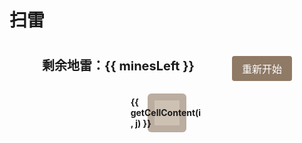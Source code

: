 # 扫雷

<script setup>
import { onMounted, ref } from 'vue'

const GRID_SIZE = 10
const MINES_COUNT = 10

const board = ref([])
const revealed = ref([])
const flagged = ref([])
const gameOver = ref(false)
const won = ref(false)
const minesLeft = ref(MINES_COUNT)

function init() {
  initBoard()
  placeMines()
  calculateNumbers()
  initRevealed()
  initFlagged()
}

function initBoard() {
  board.value = Array(GRID_SIZE).fill()
    .map(() => Array(GRID_SIZE).fill(0))
}

function initRevealed() {
  revealed.value = Array(GRID_SIZE).fill()
    .map(() => Array(GRID_SIZE).fill(false))
}

function initFlagged() {
  flagged.value = Array(GRID_SIZE).fill()
    .map(() => Array(GRID_SIZE).fill(false))
}

function placeMines() {
  let minesPlaced = 0
  while (minesPlaced < MINES_COUNT) {
    const x = Math.floor(Math.random() * GRID_SIZE)
    const y = Math.floor(Math.random() * GRID_SIZE)
    if (board.value[x][y] !== -1) {
      board.value[x][y] = -1
      minesPlaced++
    }
  }
}

function calculateNumbers() {
  for (let i = 0; i < GRID_SIZE; i++) {
    for (let j = 0; j < GRID_SIZE; j++) {
      if (board.value[i][j] === -1) continue
      
      let count = 0
      for (let di = -1; di <= 1; di++) {
        for (let dj = -1; dj <= 1; dj++) {
          const ni = i + di
          const nj = j + dj
          if (ni >= 0 && ni < GRID_SIZE && nj >= 0 && nj < GRID_SIZE) {
            if (board.value[ni][nj] === -1) count++
          }
        }
      }
      board.value[i][j] = count
    }
  }
}

function handleClick(i, j, isRightClick = false) {
  if (gameOver.value || won.value) return
  
  if (isRightClick) {
    toggleFlag(i, j)
    return
  }
  
  if (flagged.value[i][j]) return
  
  if (board.value[i][j] === -1) {
    revealAll()
    gameOver.value = true
    alert('游戏结束！')
    return
  }
  
  reveal(i, j)
  checkWin()
}

function toggleFlag(i, j) {
  if (revealed.value[i][j]) return
  
  flagged.value[i][j] = !flagged.value[i][j]
  minesLeft.value += flagged.value[i][j] ? -1 : 1
}

function reveal(i, j) {
  if (i < 0 || i >= GRID_SIZE || j < 0 || j >= GRID_SIZE) return
  if (revealed.value[i][j] || flagged.value[i][j]) return
  
  revealed.value[i][j] = true
  
  if (board.value[i][j] === 0) {
    for (let di = -1; di <= 1; di++) {
      for (let dj = -1; dj <= 1; dj++) {
        reveal(i + di, j + dj)
      }
    }
  }
}

function revealAll() {
  for (let i = 0; i < GRID_SIZE; i++) {
    for (let j = 0; j < GRID_SIZE; j++) {
      revealed.value[i][j] = true
    }
  }
}

function checkWin() {
  for (let i = 0; i < GRID_SIZE; i++) {
    for (let j = 0; j < GRID_SIZE; j++) {
      if (board.value[i][j] !== -1 && !revealed.value[i][j]) return
    }
  }
  won.value = true
  alert('恭喜你赢了！')
}

function resetGame() {
  gameOver.value = false
  won.value = false
  minesLeft.value = MINES_COUNT
  init()
}

function getCellContent(i, j) {
  if (!revealed.value[i][j]) {
    return flagged.value[i][j] ? '🚩' : ''
  }
  if (board.value[i][j] === -1) {
    return '💣'
  }
  return board.value[i][j] || ''
}

onMounted(() => {
  init()
  window.addEventListener('contextmenu', e => e.preventDefault())
})
</script>

<div class="game-container">
  <div class="header">
    <div class="mines-left">剩余地雷：{{ minesLeft }}</div>
    <button @click="resetGame" class="reset-button">重新开始</button>
  </div>
  
  <div class="grid">
    <div v-for="(row, i) in board" :key="i" class="row">
      <div v-for="(cell, j) in row" :key="j"
           class="cell"
           :class="{
             revealed: revealed[i][j],
             mine: revealed[i][j] && board[i][j] === -1
           }"
           @click="handleClick(i, j)"
           @contextmenu="handleClick(i, j, true)">
        {{ getCellContent(i, j) }}
      </div>
    </div>
  </div>
</div>

<style scoped>
.game-container {
  display: flex;
  flex-direction: column;
  align-items: center;
  gap: 20px;
  padding: 20px;
}

.header {
  display: flex;
  justify-content: space-between;
  width: 100%;
  max-width: 400px;
}

.mines-left {
  font-size: 20px;
  font-weight: bold;
}

.grid {
  background: #bbada0;
  padding: 10px;
  border-radius: 6px;
}

.row {
  display: flex;
}

.cell {
  width: 40px;
  height: 40px;
  background: #cdc1b4;
  border: 1px solid #bbada0;
  display: flex;
  justify-content: center;
  align-items: center;
  font-weight: bold;
  cursor: pointer;
  user-select: none;
}

.cell.revealed {
  background: #d6d6d6;
}

.cell.mine {
  background: #ff0000;
}

.reset-button {
  padding: 8px 16px;
  font-size: 16px;
  cursor: pointer;
  background: #8f7a66;
  color: white;
  border: none;
  border-radius: 4px;
}

.reset-button:hover {
  background: #7f6a56;
}
</style> 